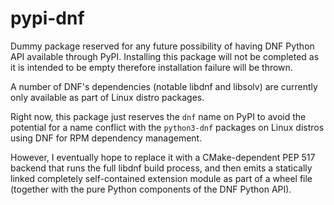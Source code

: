 # pypi-dnf

Dummy package reserved for any future possibility of having DNF Python API available through PyPI. Installing this package will not be completed as it is intended to be empty therefore installation failure will be thrown.

A number of DNF's dependencies (notable libdnf and libsolv) are currently
only available as part of Linux distro packages.

Right now, this package just reserves the `dnf` name on PyPI to avoid the
potential for a name conflict with the `python3-dnf` packages on Linux distros
using DNF for RPM dependency management.

However, I eventually hope to replace it with a CMake-dependent PEP 517 backend
that runs the full libdnf build process, and then emits a statically linked
completely self-contained extension module as part of a wheel file (together
with the pure Python components of the DNF Python API).
